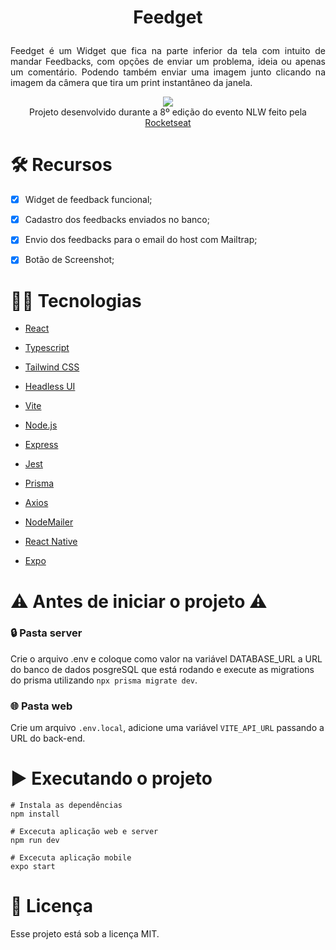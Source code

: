 # <p align="center">Feedget</p>

<p align="justify">Feedget é um Widget que fica na parte inferior da tela com intuito de mandar Feedbacks, com opções de enviar um problema, ideia ou apenas um comentário. Podendo também enviar uma imagem junto clicando na imagem da câmera que tira um print instantâneo da janela.</p>

<p align="center">
  <img src="https://user-images.githubusercontent.com/29473781/169668668-902ed4e9-b92b-4e8c-bcd6-dff2e3625157.png" />
  <br>
  Projeto desenvolvido durante a 8º edição do evento NLW feito pela <a href="https://www.rocketseat.com.br/">Rocketseat</a>
</p>

# 🛠️ Recursos

- [x] Widget de feedback funcional;
 
- [x] Cadastro dos feedbacks enviados no banco;
 
- [x] Envio dos feedbacks para o email do host com Mailtrap;

- [x] Botão de Screenshot;
 
# 👨‍💻 Tecnologias

- [React](https://pt-br.reactjs.org/)

- [Typescript](https://www.typescriptlang.org/)

- [Tailwind CSS](https://tailwindcss.com/)

- [Headless UI](https://headlessui.dev/)

- [Vite](https://vitejs.dev/)

- [Node.js](https://nodejs.org/en/)

- [Express](https://expressjs.com/pt-br/)

- [Jest](https://jestjs.io/pt-BR/)

- [Prisma](https://www.prisma.io/)

- [Axios](https://axios-http.com/docs/intro)

- [NodeMailer](https://nodemailer.com/about/)

- [React Native](https://reactnative.dev/)
 
- [Expo](https://expo.dev/)
 
 # ⚠️ Antes de iniciar o projeto ⚠️
 
### 🔒 Pasta server
Crie o arquivo .env e coloque como valor na variável DATABASE_URL a URL do banco de dados posgreSQL que está rodando e execute as migrations do prisma utilizando `npx prisma migrate dev`.

### 🌐 Pasta web
Crie um arquivo `.env.local`, adicione uma variável `VITE_API_URL` passando a URL do back-end.


# ▶️ Executando o projeto
```
# Instala as dependências
npm install

# Excecuta aplicação web e server
npm run dev

# Excecuta aplicação mobile
expo start
```
 
# 📄 Licença

Esse projeto está sob a licença MIT.
